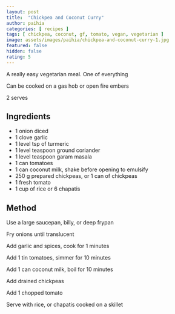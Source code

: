 ```yaml
---
layout: post
title:  "Chickpea and Coconut Curry"
author: paihia 
categories: [ recipes ]
tags: [ chickpea, coconut, gf, tomato, vegan, vegetarian ]
image: assets/images/paihia/chickpea-and-coconut-curry-1.jpg
featured: false
hidden: false
rating: 5
---
```


A really easy vegetarian meal. One of everything

Can be cooked on a gas hob or open fire embers

2 serves

## Ingredients

* 1 onion diced
* 1 clove garlic
* 1 level tsp of turmeric 
* 1 level teaspoon ground coriander 
* 1 level teaspoon garam masala
* 1 can tomatoes
* 1 can coconut milk, shake before opening to emulsify
* 250 g prepared chickpeas, or 1 can of chickpeas
* 1 fresh tomato
* 1 cup of rice or 6 chapatis

## Method

Use a large saucepan, billy, or deep frypan

Fry onions until translucent

Add garlic and spices, cook for 1 minutes

Add 1 tin tomatoes, simmer for 10 minutes

Add 1 can coconut milk, boil for 10 minutes

Add drained chickpeas

Add 1 chopped tomato

Serve with rice, or chapatis cooked on a skillet
